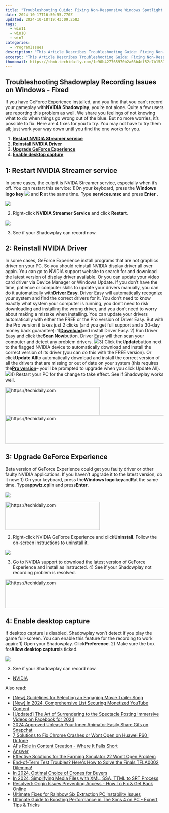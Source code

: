 ```yaml
---
title: "Troubleshooting Guide: Fixing Non-Responsive Windows Spotlight in Windows 11"
date: 2024-10-17T16:50:55.770Z
updated: 2024-10-18T19:43:09.258Z
tags:
  - win11
  - win10
  - win7
categories:
  - ProgramIssues
description: "This Article Describes Troubleshooting Guide: Fixing Non-Responsive Windows Spotlight in Windows 11"
excerpt: "This Article Describes Troubleshooting Guide: Fixing Non-Responsive Windows Spotlight in Windows 11"
thumbnail: https://thmb.techidaily.com/1e90b427765970b2a66b4df52c7b1587d47d7c547c6bb5f5df0fa9181f11e1b7.jpg
---
```


## Troubleshooting Shadowplay Recording Issues on Windows - Fixed

If you have GeForce Experience installed, and you find that you can’t record your gameplay with**NVIDIA Shadowplay**, you’re not alone. Quite a few users are reporting this problem as well. We share you feelings of not knowing what to do when things go wrong out of the blue. But no more worries, it’s possible to fix. Here are 4 fixes for you to try. You may not have to try them all; just work your way down until you find the one works for you.

1. **[Restart NVIDIA Streamer service](https://tools.techidaily.com/drivereasy/download/)**
2. **[Reinstall NVIDIA Driver](https://tools.techidaily.com/drivereasy/download/)**
3. **[Upgrade GeForce Experience](https://tools.techidaily.com/drivereasy/download/)**
4. **[Enable desktop capture](https://tools.techidaily.com/drivereasy/download/)**

## 1: Restart NVIDIA Streamer service

In some cases, the culprit is NVIDA Streamer service, especially when it’s off. You can restart this service: 1)On your keyboard, press the **Windows logo key** ![](https://images.drivereasy.com/wp-content/uploads/2017/09/img_59bf9799cbbba.png) and **R**  at the same time.  Type   **services.msc**  and press  **Enter** .  

![](https://images.drivereasy.com/wp-content/uploads/2017/09/img_59bf9b3de585a.png)

2) Right-click **NVIDIA Streamer Service**  and click **Restart**.

![](https://images.drivereasy.com/wp-content/uploads/2017/09/img_59c2314a11508.jpg)

3) See if your Shadowplay can record now.

## 2: Reinstall NVIDIA Driver

In some cases, GeForce Experience install programs that are not graphics driver on your PC. So you should reinstall NVIDIA display driver all over again. You can go to NVIDIA support website to search for and download the latest version of display driver available. Or you can update your video card driver via Device Manager or Windows Update. If you don’t have the time, patience or computer skills to update your drivers manually, you can do it automatically with[**Driver Easy**](https://tools.techidaily.com/drivereasy/download/). Driver Easy will automatically recognize your system and find the correct drivers for it. You don’t need to know exactly what system your computer is running, you don’t need to risk downloading and installing the wrong driver, and you don’t need to worry about making a mistake when installing. You can update your drivers automatically with either the FREE or the Pro version of Driver Easy. But with the Pro version it takes just 2 clicks (and you get full support and a 30-day money back guarantee): 1)[**Download**](https://tools.techidaily.com/drivereasy/download/)and install Driver Easy. 2) Run Driver Easy and click the**Scan Now**button. Driver Easy will then scan your computer and detect any problem drivers. ![](https://images.drivereasy.com/wp-content/uploads/2017/09/img_59bf9a8fa563d.png)3) Click the**Update**button next to the flagged NVIDIA device to automatically download and install the correct version of its driver (you can do this with the FREE version). Or click**Update All**to automatically download and install the correct version of all the drivers that are missing or out of date on your system (this requires the[**Pro version**](https://tools.techidaily.com/drivereasy/download/)– you’ll be prompted to upgrade when you click Update All). ![](https://images.drivereasy.com/wp-content/uploads/2017/09/img_59bf9b0348294.jpg)4) Restart your PC for the change to take effect. See if Shadowplay works well.

<!-- affiliate ads begin -->
<a href="https://aligracehair.sjv.io/c/5597632/2027190/19272" target="_top" id="2027190">
  <img src="//a.impactradius-go.com/display-ad/19272-2027190" border="0" alt="https://techidaily.com" width="300" height="90"/>
</a>
<img height="0" width="0" src="https://aligracehair.sjv.io/i/5597632/2027190/19272" style="position:absolute;visibility:hidden;" border="0" />
<!-- affiliate ads end -->

<!-- affiliate ads begin -->
<a href="https://25home.pxf.io/c/5597632/2148649/16836" target="_top" id="2148649">
  <img src="//a.impactradius-go.com/display-ad/16836-2148649" border="0" alt="https://techidaily.com" width="720" height="90"/>
</a>
<img height="0" width="0" src="https://25home.pxf.io/i/5597632/2148649/16836" style="position:absolute;visibility:hidden;" border="0" />
<!-- affiliate ads end -->

## 3: Upgrade GeForce Experience

Beta version of GeForce Experience could get you faulty driver or other faulty NVIDIA applications. If you haven’t upgrade it to the latest version, do it now: 1) On your keyboard, press the**Windows logo key**and**R**at the same time. Type**appwiz.cpl**in and press**Enter**.

![](https://images.drivereasy.com/wp-content/uploads/2017/09/img_59c23613857ca.png)

<!-- affiliate ads begin -->
<a href="https://aligracehair.sjv.io/c/5597632/1925544/19272" target="_top" id="1925544">
  <img src="//a.impactradius-go.com/display-ad/19272-1925544" border="0" alt="https://techidaily.com" width="300" height="90"/>
</a>
<img height="0" width="0" src="https://aligracehair.sjv.io/i/5597632/1925544/19272" style="position:absolute;visibility:hidden;" border="0" />
<!-- affiliate ads end -->

2) Right-click NVIDIA GeForce Experience and click**Uninstall**. Follow the on-screen instructions to uninstall it.

![](https://images.drivereasy.com/wp-content/uploads/2017/09/img_59c236ca3feba.jpg)

3) Go to NVIDIA support to download the latest version of GeForce Experience and install as instructed. 4) See if your Shadowplay not recording problem is resolved.

<!-- affiliate ads begin -->
<a href="https://united.elfm.net/c/5597632/517826/4704" target="_top" id="517826">
  <img src="//a.impactradius-go.com/display-ad/4704-517826" border="0" alt="https://techidaily.com" width="728" height="90"/>
</a>
<img height="0" width="0" src="https://united.elfm.net/i/5597632/517826/4704" style="position:absolute;visibility:hidden;" border="0" />
<!-- affiliate ads end -->

## 4: Enable desktop capture

If desktop capture is disabled, Shadowplay won’t detect if you play the game full-screen. You can enable this feature for the recording to work again: 1) Open your Shadowplay. Click**Preference**. 2) Make sure the box for**Allow desktop capture**is ticked.

![](https://images.drivereasy.com/wp-content/uploads/2017/09/img_59c238e4810b3.jpg)

3) See if your Shadowplay can record now.

* [NVIDIA](https://tools.techidaily.com/drivereasy/download/)

<ins class="adsbygoogle"
     style="display:block"
     data-ad-format="autorelaxed"
     data-ad-client="ca-pub-7571918770474297"
     data-ad-slot="1223367746"></ins>

<ins class="adsbygoogle"
     style="display:block"
     data-ad-client="ca-pub-7571918770474297"
     data-ad-slot="8358498916"
     data-ad-format="auto"
     data-full-width-responsive="true"></ins>

<span class="atpl-alsoreadstyle">Also read:</span>
<div><ul>
<li><a href="https://some-techniques.techidaily.com/new-guidelines-for-selecting-an-engaging-movie-trailer-song/"><u>[New] Guidelines for Selecting an Engaging Movie Trailer Song</u></a></li>
<li><a href="https://facebook-record-videos.techidaily.com/new-in-2024-comprehensive-list-securing-monetized-youtube-content/"><u>[New] In 2024, Comprehensive List Securing Monetized YouTube Content</u></a></li>
<li><a href="https://facebook-video-content.techidaily.com/updated-the-art-of-surrendering-to-the-spectacle-posting-immersive-videos-on-facebook-for-2024/"><u>[Updated] The Art of Surrendering to the Spectacle Posting Immersive Videos on Facebook for 2024</u></a></li>
<li><a href="https://snapchat-videos.techidaily.com/2024-approved-unleash-your-inner-animator-easily-share-gifs-on-snapchat/"><u>2024 Approved Unleash Your Inner Animator Easily Share Gifs on Snapchat</u></a></li>
<li><a href="https://howto.techidaily.com/7-solutions-to-fix-chrome-crashes-or-wont-open-on-huawei-p60-drfone-by-drfone-fix-android-problems-fix-android-problems/"><u>7 Solutions to Fix Chrome Crashes or Wont Open on Huawei P60 | Dr.fone</u></a></li>
<li><a href="https://tech-hub.techidaily.com/ais-role-in-content-creation-where-it-falls-short/"><u>AI's Role in Content Creation - Where It Falls Short</u></a></li>
<li><a href="https://hardware-updates.techidaily.com/answer/"><u>Answer</u></a></li>
<li><a href="https://win-solutions.techidaily.com/effective-solutions-for-the-farming-simulator-22-wont-open-problem/"><u>Effective Solutions for the Farming Simulator 22 Won’t Open Problem</u></a></li>
<li><a href="https://win-solutions.techidaily.com/end-of-term-test-troubles-heres-how-to-solve-the-finals-tfla0002-dilemma/"><u>End-of-Term Test Troubles? Here's How to Solve the Finals TFLA0002 Dilemma!</u></a></li>
<li><a href="https://fox-helps.techidaily.com/in-2024-optimal-choice-of-drones-for-buyers/"><u>In 2024, Optimal Choice of Drones for Buyers</u></a></li>
<li><a href="https://extra-support.techidaily.com/in-2024-simplifying-media-files-with-xml-ssa-ttml-to-srt-process/"><u>In 2024, Simplifying Media Files with XML, SSA, TTML to SRT Process</u></a></li>
<li><a href="https://win-solutions.techidaily.com/resolved-origin-issues-preventing-access-how-to-fix-and-get-back-online/"><u>Resolved: Origin Issues Preventing Access - How To Fix & Get Back Online</u></a></li>
<li><a href="https://win-solutions.techidaily.com/ultimate-fixes-for-rainbow-six-extraction-pc-instability-issues/"><u>Ultimate Fixes for Rainbow Six Extraction PC Instability Issues</u></a></li>
<li><a href="https://win-solutions.techidaily.com/ultimate-guide-to-boosting-performance-in-the-sims-4-on-pc-expert-tips-and-tricks/"><u>Ultimate Guide to Boosting Performance in The Sims 4 on PC - Expert Tips & Tricks</u></a></li>
</ul></div>

